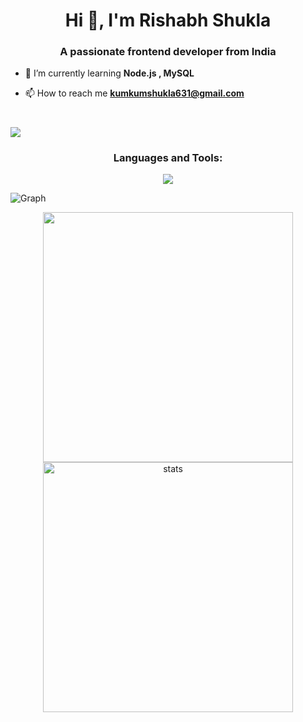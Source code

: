 <h1 align="center">Hi 👋, I'm Rishabh Shukla</h1>
<h3 align="center">A passionate frontend developer from India</h3>

- 🌱 I’m currently learning **Node.js , MySQL**

- 📫 How to reach me **kumkumshukla631@gmail.com**

#



![](https://github.com/PulkitSinghDev/PulkitSinghDev/blob/main/footer.png)





<h3 align="center">Languages and Tools:</h3>
<p align="center">
<img src="https://skillicons.dev/icons?i=html,css,js,figma,nodejs,pug,css,bootstrap,git,mysql" >
</p>

<p> <img align="center" src="https://github-readme-activity-graph.cyclic.app/graph?username=rishabh02dev&bg_color=050505&color=a694ff&line=9f85ff&point=00ff1e&area=true&hide_border=true" alt="Graph" /></p>



<div align='center' width="6rem">
    <img   width="400px" src="https://github-readme-stats.vercel.app/api?username=rishabh02dev&theme=jolly&show_icons=true"/>
    <img  width="400px" src="https://github-readme-streak-stats.herokuapp.com?user=rishabh02dev&theme=jolly&border_radius=5" alt= "stats"/>
</div>





